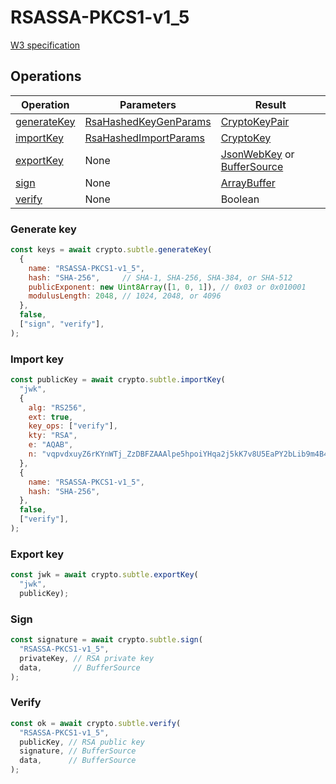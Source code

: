 # RSASSA-PKCS1-v1_5

[W3 specification](https://www.w3.org/TR/WebCryptoAPI/#rsassa-pkcs1)

## Operations

| Operation | Parameters | Result |
|-----------|------------|--------|
| [generateKey](#generate-key) | [RsaHashedKeyGenParams](https://www.w3.org/TR/WebCryptoAPI/#RsaHashedKeyGenParams-dictionary) | [CryptoKeyPair](https://www.w3.org/TR/WebCryptoAPI/#keypair) |
| [importKey](#import-key) | [RsaHashedImportParams](https://www.w3.org/TR/WebCryptoAPI/#RsaHashedImportParams-dictionary) | [CryptoKey](https://www.w3.org/TR/WebCryptoAPI/#dfn-CryptoKey) |
| [exportKey](#export-key) | None | [JsonWebKey](https://www.w3.org/TR/WebCryptoAPI/#JsonWebKey-dictionary) or [BufferSource](https://heycam.github.io/webidl/#common-BufferSource) |
| [sign](#sign) | None | [ArrayBuffer](https://www.w3.org/TR/WebCryptoAPI/#dfn-ArrayBuffer) |
| [verify](#verify) | None | Boolean |

### Generate key
```js
const keys = await crypto.subtle.generateKey(
  {
    name: "RSASSA-PKCS1-v1_5",
    hash: "SHA-256",     // SHA-1, SHA-256, SHA-384, or SHA-512
    publicExponent: new Uint8Array([1, 0, 1]), // 0x03 or 0x010001
    modulusLength: 2048, // 1024, 2048, or 4096
  },
  false,
  ["sign", "verify"],
);
```

### Import key
```js
const publicKey = await crypto.subtle.importKey(
  "jwk",
  {
    alg: "RS256",
    ext: true,
    key_ops: ["verify"],
    kty: "RSA",
    e: "AQAB",
    n: "vqpvdxuyZ6rKYnWTj_ZzDBFZAAAlpe5hpoiYHqa2j5kK7v8U5EaPY2bLib9m4B40j-n3FV9xUCGiplWdqMJJKT-4PjGO5E3S4N9kjFhu57noYT7z7302J0sJXeoFbXxlgE-4G55Oxlm52ID2_RJesP5nzcGTriQwoRbrJP5OEt0",
  },
  {
    name: "RSASSA-PKCS1-v1_5",
    hash: "SHA-256",
  },
  false,
  ["verify"],
);
```

### Export key
```js
const jwk = await crypto.subtle.exportKey(
  "jwk",
  publicKey);
```

### Sign
```js
const signature = await crypto.subtle.sign(
  "RSASSA-PKCS1-v1_5",
  privateKey, // RSA private key
  data,       // BufferSource
);
```

### Verify
```js
const ok = await crypto.subtle.verify(
  "RSASSA-PKCS1-v1_5",
  publicKey, // RSA public key
  signature, // BufferSource
  data,      // BufferSource
);
```